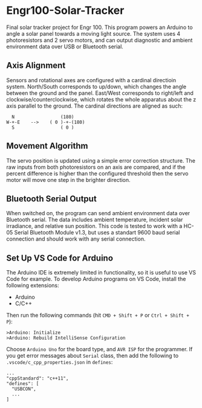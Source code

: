 # Engr100-Solar-Tracker

Final solar tracker project for Engr 100.
This program powers an Arduino to angle a solar panel towards a moving light source. The system uses 4 photoresistors and 2 servo motors, and can output diagnostic and ambient environment data over USB or Bluetooth serial.

## Axis Alignment

Sensors and rotational axes are configured with a cardinal directioin system. North/South corresponds to up/down, which changes the angle between the ground and the panel. East/West corresponds to right/left and clockwise/counterclockwise, which rotates the whole apparatus about the z axis parallel to the ground. The cardinal directions are aligned as such:

```plaintext
  N                 (180)
W-+-E    -->    ( 0 )-+-(180)
  S                 ( 0 )
```

## Movement Algorithm

The servo position is updated using a simple error correction structure. The raw inputs from both photoresistors on an axis are compared, and if the percent difference is higher than the configured threshold then the servo motor will move one step in the brighter direction.

## Bluetooth Serial Output

When switched on, the program can send ambient environment data over Bluetooth serial. The data includes ambient temperature, incident solar irradiance, and relative sun position. This code is tested to work with a HC-05 Serial Bluetooth Module v1.3, but uses a standart 9600 baud serial connection and should work with any serial connection.

## Set Up VS Code for Arduino

The Arduino IDE is extremely limited in functionality, so it is useful to use VS Code for example. To develop Arduino programs on VS Code, install the following extensions:

* Arduino
* C/C++

Then run the following commands (hit ```CMD + Shift + P``` or ```Ctrl + Shift + P```):

```plaintext
>Arduino: Initialize
>Arduino: Rebuild IntelliSense Configuration
```

Choose ```Arduino Uno``` for the board type, and ```AVR ISP``` for the programmer. If you get error messages about ```Serial``` class, then add the following to ```.vscode/c_cpp_properties.json``` in ```defines```:

```plaintext
...
"cppStandard": "c++11",
"defines": [
  "USBCON",
  ...
]
```
